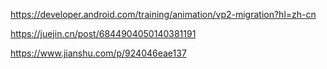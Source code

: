 https://developer.android.com/training/animation/vp2-migration?hl=zh-cn

https://juejin.cn/post/6844904050140381191

https://www.jianshu.com/p/924046eae137

